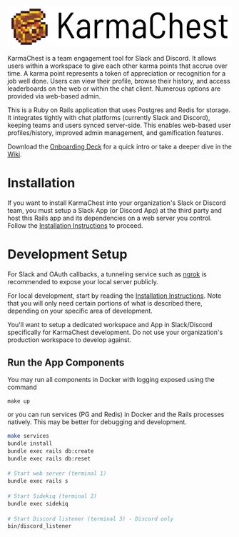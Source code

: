 ![KarmaChest Logo](https://github.com/jcraigk/karmachest/blob/master/app/webpacker/images/logos/karmachest-full.png)

KarmaChest is a team engagement tool for Slack and Discord. It allows users within a workspace to give each other karma points that accrue over time. A karma point represents a token of appreciation or recognition for a job well done. Users can view their profile, browse their history, and access leaderboards on the web or within the chat client. Numerous options are provided via web-based admin.

This is a Ruby on Rails application that uses Postgres and Redis for storage. It integrates tightly with chat platforms (currently Slack and Discord), keeping teams and users synced server-side. This enables web-based user profiles/history, improved admin management, and gamification features.

Download the [Onboarding Deck](https://github.com/jcraigk/karmachest/files/6523729/KarmaChest-Onboarding.pdf) for a quick intro or take a deeper dive in the [Wiki](https://github.com/jcraigk/karmachest/wiki).


# Installation

If you want to install KarmaChest into your organization's Slack or Discord team, you must setup a Slack App (or Discord App) at the third party and host this Rails app and its dependencies on a web server you control. Follow the [Installation Instructions](https://github.com/jcraigk/karmachest/wiki/Installation) to proceed.


# Development Setup

For Slack and OAuth callbacks, a tunneling service such as [ngrok](https://ngrok.com/) is recommended to expose your local server publicly.

For local development, start by reading the [Installation Instructions](https://github.com/jcraigk/karmachest/wiki/Installation). Note that you will only need certain portions of what is described there, depending on your specific area of development.

You'll want to setup a dedicated workspace and App in Slack/Discord specifically for KarmaChest development. Do not use your organization's production workspace to develop against.


## Run the App Components

You may run all components in Docker with logging exposed using the command

```
make up
```

or you can run services (PG and Redis) in Docker and the Rails processes natively. This may be better for debugging and development.

```bash
make services
bundle install
bundle exec rails db:create
bundle exec rails db:reset

# Start web server (terminal 1)
bundle exec rails s

# Start Sidekiq (terminal 2)
bundle exec sidekiq

# Start Discord listener (terminal 3) - Discord only
bin/discord_listener
```
